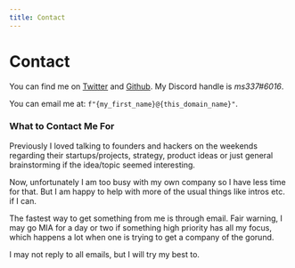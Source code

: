 ```yaml
---
title: Contact
---
```


# Contact 

You can find me on [Twitter](https://twitter.com/madhavsinghal_) and [Github](https://github.com/ms337).
My Discord handle is *ms337#6016*.

You can email me at: `f"{my_first_name}@{this_domain_name}"`.

### What to Contact Me For

Previously I loved talking to founders and hackers on the weekends regarding their startups/projects, strategy, product ideas or just general brainstorming if the idea/topic seemed interesting.

Now, unfortunately I am too busy with my own company so I have less time for that.  But I am happy to help with more of the usual things like intros etc. if I can. 

The fastest way to get something from me is through email. Fair warning, I may go MIA for a day or two if something high priority has all my focus, which happens a lot when one is trying to get a company of the gorund. 

I may not reply to all emails, but I will try my best to.


